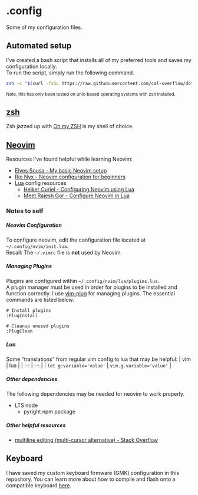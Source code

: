# .config
Some of my configuration files.

## Automated setup
I've created a bash script that installs all of my preferred tools and saves my configuration locally. \
To run the script, simply run the following command.
```bash
zsh -c "$(curl -fsSL https://raw.githubusercontent.com/cal-overflow/dotfiles/main/setup.sh)" && source ~/.zshrc
```

<small>Note, this has only been tested on unix-based operating systems with zsh installed.</small>


## [zsh](https://www.zsh.org/)
Zsh jazzed up with [Oh my ZSH](https://ohmyz.sh/) is my shell of choice.


## [Neovim](https://neovim.io)

Resources I've found helpful while learning Neovim:
- [Elves Sousa - My basic Neovim setup](https://dev.to/elvessousa/my-basic-neovim-setup-253l)
- [Rio Nyx - Neovim configuration for beginners](https://medium.com/geekculture/neovim-configuration-for-beginners-b2116dbbde84)
- [Lua](https://www.lua.org/) config resources
  - [Heiker Curiel - Configuring Neovim using Lua](https://vonheikemen.github.io/devlog/tools/configuring-neovim-using-lua/)
  - [Meet Rajesh Gor - Configure Neovim in Lua
](https://dev.to/mr_destructive/configure-neovim-in-lua-4can)

### Notes to self
##### Neovim Configuration
To configure neovim, edit the configuration file located at `~/.config/nvim/init.lua`. \
Recall: The `~/.vimrc` file is **not** used by Neovim.

##### Managing Plugins
Plugins are configured within `~/.config/nvim/lua/plugins.lua`. \
A plugin manager must be used in order for plugins to be installed and function correctly. I use [vim-plug](https://github.com/junegunn/vim-plug) for managing plugins. The essential commands are listed below.

```vim
# Install plugins
:PlugInstall

# Cleanup unused plugins
:PlugClean
```

##### Lua
Some "translations" from regular vim config to lua that may be helpful:
| vim | lua |
| :-: | :-: |
| `let g:variable='value'` | `vim.g.variable='value'` |

##### Other dependencies
The following dependencies may be needed for neovim to work properly.
- LTS node
  - pyright npm package

##### Other helpful resources
- [multiline editing (multi-cursor alternative) - Stack Overflow](https://stackoverflow.com/questions/11784408/vim-multiline-editing-like-in-sublimetext)


## Keyboard
I have saved my custom keyboard firmware (GMK) configuration in this repository. You can learn more about how to compile and flash onto a compatible keyboard [here](https://docs.qmk.fm/#/newbs).
